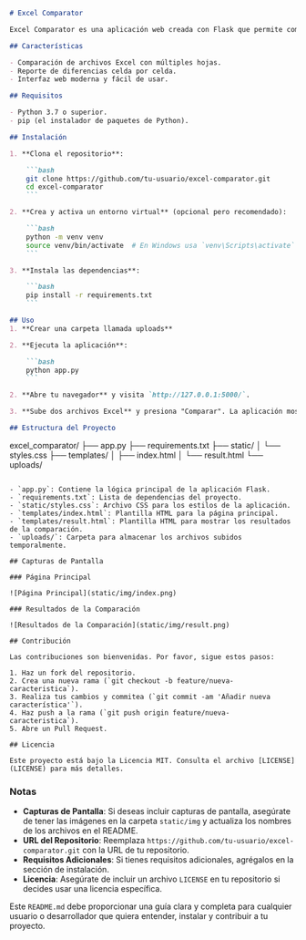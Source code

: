 
```markdown
# Excel Comparator

Excel Comparator es una aplicación web creada con Flask que permite comparar dos archivos XLSX o CSV y reportar las diferencias. La aplicación soporta múltiples hojas en los archivos y muestra las diferencias en una interfaz atractiva y fácil de usar.

## Características

- Comparación de archivos Excel con múltiples hojas.
- Reporte de diferencias celda por celda.
- Interfaz web moderna y fácil de usar.

## Requisitos

- Python 3.7 o superior.
- pip (el instalador de paquetes de Python).

## Instalación

1. **Clona el repositorio**:

    ```bash
    git clone https://github.com/tu-usuario/excel-comparator.git
    cd excel-comparator
    ```

2. **Crea y activa un entorno virtual** (opcional pero recomendado):

    ```bash
    python -m venv venv
    source venv/bin/activate  # En Windows usa `venv\Scripts\activate`
    ```

3. **Instala las dependencias**:

    ```bash
    pip install -r requirements.txt
    ```

## Uso
1. **Crear una carpeta llamada uploads**

2. **Ejecuta la aplicación**:

    ```bash
    python app.py
    ```

2. **Abre tu navegador** y visita `http://127.0.0.1:5000/`.

3. **Sube dos archivos Excel** y presiona "Comparar". La aplicación mostrará las diferencias entre los archivos.

## Estructura del Proyecto

```
excel_comparator/
├── app.py
├── requirements.txt
├── static/
│   └── styles.css
├── templates/
│   ├── index.html
│   └── result.html
└── uploads/
```

- `app.py`: Contiene la lógica principal de la aplicación Flask.
- `requirements.txt`: Lista de dependencias del proyecto.
- `static/styles.css`: Archivo CSS para los estilos de la aplicación.
- `templates/index.html`: Plantilla HTML para la página principal.
- `templates/result.html`: Plantilla HTML para mostrar los resultados de la comparación.
- `uploads/`: Carpeta para almacenar los archivos subidos temporalmente.

## Capturas de Pantalla

### Página Principal

![Página Principal](static/img/index.png)

### Resultados de la Comparación

![Resultados de la Comparación](static/img/result.png)

## Contribución

Las contribuciones son bienvenidas. Por favor, sigue estos pasos:

1. Haz un fork del repositorio.
2. Crea una nueva rama (`git checkout -b feature/nueva-caracteristica`).
3. Realiza tus cambios y commitea (`git commit -am 'Añadir nueva característica'`).
4. Haz push a la rama (`git push origin feature/nueva-caracteristica`).
5. Abre un Pull Request.

## Licencia

Este proyecto está bajo la Licencia MIT. Consulta el archivo [LICENSE](LICENSE) para más detalles.

```

### Notas

- **Capturas de Pantalla**: Si deseas incluir capturas de pantalla, asegúrate de tener las imágenes en la carpeta `static/img` y actualiza los nombres de los archivos en el README.
- **URL del Repositorio**: Reemplaza `https://github.com/tu-usuario/excel-comparator.git` con la URL de tu repositorio.
- **Requisitos Adicionales**: Si tienes requisitos adicionales, agrégalos en la sección de instalación.
- **Licencia**: Asegúrate de incluir un archivo `LICENSE` en tu repositorio si decides usar una licencia específica.

Este `README.md` debe proporcionar una guía clara y completa para cualquier usuario o desarrollador que quiera entender, instalar y contribuir a tu proyecto.
